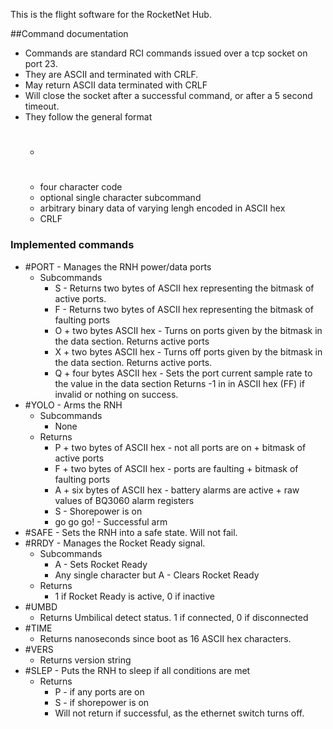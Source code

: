 This is the flight software for the RocketNet Hub.

##Command documentation
 - Commands are standard RCI commands issued over a tcp socket on port 23. 
 - They are ASCII and terminated with CRLF.
 - May return ASCII data terminated with CRLF
 - Will close the socket after a successful command, or after a 5 second timeout.
 - They follow the general format
   - #
   - four character code
   - optional single character subcommand
   - arbitrary binary data of varying lengh encoded in ASCII hex
   - CRLF
### Implemented commands
 - #PORT  - Manages the RNH power/data ports
   - Subcommands
     - S  - Returns two bytes of ASCII hex representing the bitmask of active ports.
     - F  - Returns two bytes of ASCII hex representing the bitmask of faulting ports
     - O + two bytes ASCII hex  - Turns on ports given by the bitmask in the data section. Returns active ports
     - X + two bytes ASCII hex  - Turns off ports given by the bitmask in the data section. Returns active ports.
     - Q + four bytes ASCII hex  - Sets the port current sample rate to the value in the data section Returns -1 in in ASCII hex (FF) if invalid or nothing on success. 
 - #YOLO  - Arms the RNH
   - Subcommands
     - None
   - Returns
     - P + two bytes of ASCII hex  - not all ports are on + bitmask of active ports
     - F + two bytes of ASCII hex  - ports are faulting + bitmask of faulting ports
     - A + six bytes of ASCII hex  - battery alarms are active + raw values of BQ3060 alarm registers
     - S  - Shorepower is on
     - go go go!  - Successful arm
 - #SAFE  - Sets the RNH into a safe state. Will not fail.
 - #RRDY  - Manages the Rocket Ready signal.
   - Subcommands
     - A  - Sets Rocket Ready
     - Any single character but A  - Clears Rocket Ready
   - Returns
     - 1 if Rocket Ready is active, 0 if inactive
 - #UMBD
   - Returns Umbilical detect status. 1 if connected, 0 if disconnected
 - #TIME
   - Returns nanoseconds since boot as 16 ASCII hex characters.
 - #VERS
   - Returns version string
 - #SLEP  - Puts the RNH to sleep if all conditions are met
   - Returns
     - P  - if any ports are on
     - S  - if shorepower is on
     - Will not return if successful, as the ethernet switch turns off.
